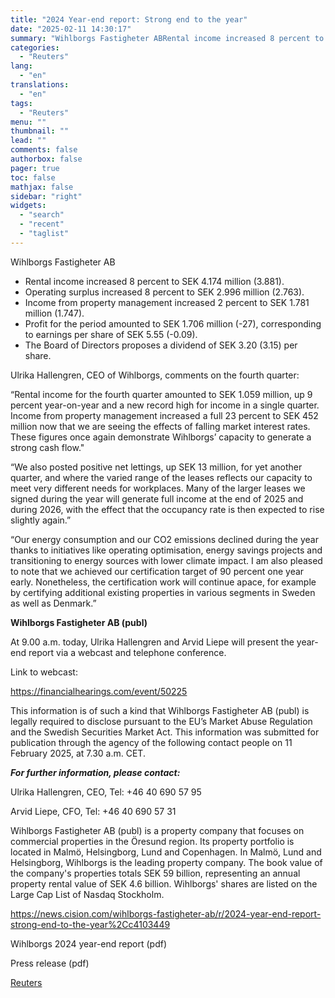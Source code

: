 ```yaml
---
title: "2024 Year-end report: Strong end to the year"
date: "2025-02-11 14:30:17"
summary: "Wihlborgs Fastigheter ABRental income increased 8 percent to SEK 4.174 million (3.881).Operating surplus increased 8 percent to SEK 2.996 million (2.763).Income from property management increased 2 percent to SEK 1.781 million (1.747).Profit for the period amounted to SEK 1.706 million (-27), corresponding to earnings per share of SEK 5.55 (-0.09).The..."
categories:
  - "Reuters"
lang:
  - "en"
translations:
  - "en"
tags:
  - "Reuters"
menu: ""
thumbnail: ""
lead: ""
comments: false
authorbox: false
pager: true
toc: false
mathjax: false
sidebar: "right"
widgets:
  - "search"
  - "recent"
  - "taglist"
---
```


Wihlborgs Fastigheter AB

* Rental income increased 8 percent to SEK 4.174 million (3.881).
* Operating surplus increased 8 percent to SEK 2.996 million (2.763).
* Income from property management increased 2 percent to SEK 1.781 million (1.747).
* Profit for the period amounted to SEK 1.706 million (-27), corresponding to earnings per share of SEK 5.55 (-0.09).
* The Board of Directors proposes a dividend of SEK 3.20 (3.15) per share.

Ulrika Hallengren, CEO of Wihlborgs, comments on the fourth quarter:

“Rental income for the fourth quarter amounted to SEK 1.059 million, up 9 percent year-on-year and a new record high for income in a single quarter. Income from property management increased a full 23 percent to SEK 452 million now that we are seeing the effects of falling market interest rates. These figures once again demonstrate Wihlborgs’ capacity to generate a strong cash flow."

“We also posted positive net lettings, up SEK 13 million, for yet another quarter, and where the varied range of the leases reflects our capacity to meet very different needs for workplaces. Many of the larger leases we signed during the year will generate full income at the end of 2025 and during 2026, with the effect that the occupancy rate is then expected to rise slightly again.”

“Our energy consumption and our CO2 emissions declined during the year thanks to initiatives like operating optimisation, energy savings projects and transitioning to energy sources with lower climate impact. I am also pleased to note that we achieved our certification target of 90 percent one year early. Nonetheless, the certification work will continue apace, for example by certifying additional existing properties in various segments in Sweden as well as Denmark.”

**Wihlborgs Fastigheter AB (publ)**

At 9.00 a.m. today, Ulrika Hallengren and Arvid Liepe will present the year-end report via a webcast and telephone conference.

Link to webcast:

https://financialhearings.com/event/50225

This information is of such a kind that Wihlborgs Fastigheter AB (publ) is legally required to disclose pursuant to the EU’s Market Abuse Regulation and the Swedish Securities Market Act. This information was submitted for publication through the agency of the following contact people on 11 February 2025, at 7.30 a.m. CET.

***For further information, please contact:***

Ulrika Hallengren, CEO, Tel: +46 40 690 57 95

Arvid Liepe, CFO, Tel: +46 40 690 57 31

Wihlborgs Fastigheter AB (publ) is a property company that focuses on commercial properties in the Öresund region. Its property portfolio is located in Malmö, Helsingborg, Lund and Copenhagen. In Malmö, Lund and Helsingborg, Wihlborgs is the leading property company. The book value of the company's properties totals SEK 59 billion, representing an annual property rental value of SEK 4.6 billion. Wihlborgs' shares are listed on the Large Cap List of Nasdaq Stockholm.

https://news.cision.com/wihlborgs-fastigheter-ab/r/2024-year-end-report-strong-end-to-the-year%2Cc4103449

Wihlborgs 2024 year-end report (pdf)

Press release (pdf)

[Reuters](https://www.tradingview.com/news/reuters.com,2025-02-11:newsml_Wkr24hS7H:0-2024-year-end-report-strong-end-to-the-year/)
